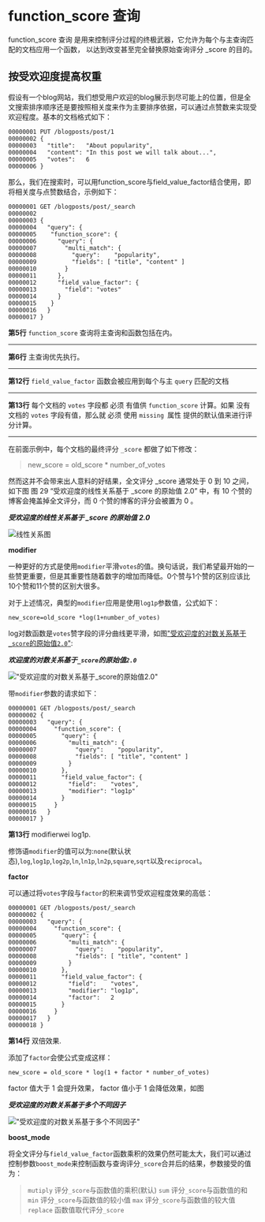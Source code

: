 # function_score 查询
function_score 查询 是用来控制评分过程的终极武器，它允许为每个与主查询匹配的文档应用一个函数， 以达到改变甚至完全替换原始查询评分 _score 的目的。

## 按受欢迎度提高权重
假设有一个blog网站，我们想受用户欢迎的blog展示到尽可能上的位置，但是全文搜索排序顺序还是要按照相关度来作为主要排序依据，可以通过点赞数来实现受欢迎程度。基本的文档格式如下：
```
00000001 PUT /blogposts/post/1
00000002 {
00000003   "title":   "About popularity",
00000004   "content": "In this post we will talk about...",
00000005   "votes":   6
00000006 }
```
那么，我们在搜索时，可以用function_score与field_value_factor结合使用，即将相关度与点赞数结合，示例如下：
```
00000001 GET /blogposts/post/_search
00000002 
00000003 {
00000004   "query": {
00000005 	"function_score": {
00000006 	  "query": { 
00000007 		"multi_match": {
00000008 		  "query":    "popularity",
00000009 		  "fields": [ "title", "content" ]
00000010 		}
00000011 	  },
00000012 	  "field_value_factor": { 
00000013 		"field": "votes" 
00000014 	  }
00000015 	}
00000016   }
00000017 }
```
**第5行** `function_score` 查询将主查询和函数包括在内。
***
**第6行** 主查询优先执行。
***
**第12行** `field_value_factor` 函数会被应用到每个与主 `query` 匹配的文档
***
**第13行** 每个文档的 `votes` 字段都 必须 有值供 `function_score` 计算。如果 没有 文档的 `votes` 字段有值，那么就 必须 使用 `missing `属性 提供的默认值来进行评分计算。
***
在前面示例中，每个文档的最终评分 `_score` 都做了如下修改：
> new_score = old_score * number_of_votes

然而这并不会带来出人意料的好结果，全文评分 _score 通常处于 0 到 10 之间，如下图 图 29 “受欢迎度的线性关系基于 _score 的原始值 2.0” 中，有 10 个赞的博客会掩盖掉全文评分，而 0 个赞的博客的评分会被置为 0 。

***受欢迎度的线性关系基于 _score 的原始值 2.0***

![线性关系图](https://www.elastic.co/guide/cn/elasticsearch/guide/cn/images/elas_1701.png)

**modifier**

一种更好的方式是使用`modifier`平滑`votes`的值。换句话说，我们希望最开始的一些赞更重要，但是其重要性随着数字的增加而降低。0个赞与1个赞的区别应该比10个赞和11个赞的区别大很多。

对于上述情况，典型的`modifier`应用是使用`log1p`参数值，公式如下：
```
new_score=old_score *log(1+number_of_votes)
```

log对数函数是`votes`赞字段的评分曲线更平滑，如图["受欢迎度的对数关系基于`_score`的原始值`2.0`"](https://www.elastic.co/guide/cn/elasticsearch/guide/cn/images/elas_1702.png):

***欢迎度的对数关系基于`_score`的原始值`2.0`***

!["受欢迎度的对数关系基于`_score`的原始值`2.0`"](https://www.elastic.co/guide/cn/elasticsearch/guide/cn/images/elas_1702.png)

带`modifier`参数的请求如下：
```
00000001 GET /blogposts/post/_search
00000002 {
00000003   "query": {
00000004     "function_score": {
00000005       "query": {
00000006         "multi_match": {
00000007           "query":    "popularity",
00000008           "fields": [ "title", "content" ]
00000009         }
00000010       },
00000011       "field_value_factor": {
00000012         "field":    "votes",
00000013         "modifier": "log1p" 
00000014       }
00000015     }
00000016   }
00000017 }
```

**第13行**  modifierwei log1p.

修饰语`modifier`的值可以为:`none`(默认状态),`log`,`log1p`,`log2p`,`ln`,`ln1p`,`ln2p`,`square`,`sqrt`以及`reciprocal`。

**factor**

可以通过将`votes`字段与`factor`的积来调节受欢迎程度效果的高低：
```
00000001 GET /blogposts/post/_search
00000002 {
00000003   "query": {
00000004     "function_score": {
00000005       "query": {
00000006         "multi_match": {
00000007           "query":    "popularity",
00000008           "fields": [ "title", "content" ]
00000009         }
00000010       },
00000011       "field_value_factor": {
00000012         "field":    "votes",
00000013         "modifier": "log1p",
00000014         "factor":   2 
00000015       }
00000016     }
00000017   }
00000018 }
```

**第14行** 双倍效果.

添加了`factor`会使公式变成这样：
```
new_score = old_score * log(1 + factor * number_of_votes)
```

factor 值大于 1 会提升效果， factor 值小于 1 会降低效果，如图

***受欢迎度的对数关系基于多个不同因子***

!["受欢迎度的对数关系基于多个不同因子"](https://www.elastic.co/guide/cn/elasticsearch/guide/cn/images/elas_1703.png)

**boost_mode**

将全文评分与`field_value_factor`函数乘积的效果仍然可能太大，我们可以通过控制参数`boost_mode`来控制函数与查询评分`_score`合并后的结果，参数接受的值为：
> `mutiply`
     评分`_score`与函数值的乘积(默认)
>`sum`
     评分`_score`与函数值的和
>`min`
    评分`_score`与函数值的较小值
>`max`
	评分`_score`与函数值的较大值
>`replace`
	函数值取代评分`_score`
	


